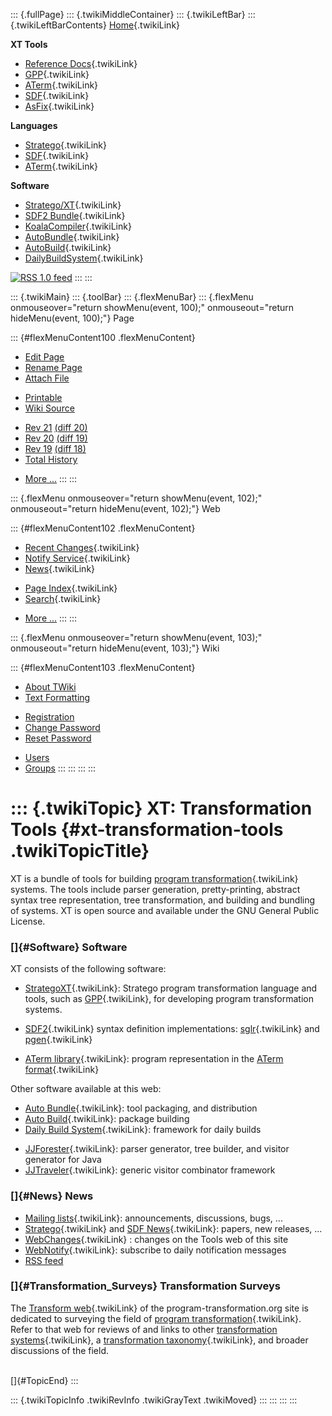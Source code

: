 ::: {.fullPage}
::: {.twikiMiddleContainer}
::: {.twikiLeftBar}
::: {.twikiLeftBarContents}
[Home](WebHome){.twikiLink}

**XT Tools**

-   [Reference Docs](ToolReference){.twikiLink}
-   [GPP](GenericPrettyPrinter){.twikiLink}
-   [ATerm](ATermTools){.twikiLink}
-   [SDF](SdfTools){.twikiLink}
-   [AsFix](AsFixTools){.twikiLink}

**Languages**

-   [Stratego](../Stratego/WebHome){.twikiLink}
-   [SDF](../Sdf/WebHome){.twikiLink}
-   [ATerm](ATermFormat){.twikiLink}

**Software**

-   [Stratego/XT](../Stratego/StrategoDownload){.twikiLink}
-   [SDF2 Bundle](../Sdf/SdfBundle){.twikiLink}
-   [KoalaCompiler](KoalaCompiler){.twikiLink}
-   [AutoBundle](AutoBundle){.twikiLink}
-   [AutoBuild](AutoBuild){.twikiLink}
-   [DailyBuildSystem](DailyBuildSystem){.twikiLink}

[![](http://www.program-transformation.org/twiki/pub/rss.gif "RSS 1.0 feed")](http://www.program-transformation.org/twiki/bin/view/Tools/WebRss?skin=rss)
:::
:::

::: {.twikiMain}
::: {.toolBar}
::: {.flexMenuBar}
::: {.flexMenu onmouseover="return showMenu(event, 100);" onmouseout="return hideMenu(event, 100);"}
Page

::: {#flexMenuContent100 .flexMenuContent}
-   [Edit
    Page](http://www.program-transformation.org/edit/Tools/WebHome?t=1536825757)
-   [Rename
    Page](http://www.program-transformation.org/rename/Tools/WebHome)
-   [Attach
    File](http://www.program-transformation.org/attach/Tools/WebHome)

<!-- -->

-   [Printable](http://www.program-transformation.org/view/Tools/WebHome?skin=print.pattern)
-   [Wiki
    Source](http://www.program-transformation.org/view/Tools/WebHome?skin=text&raw=on&contenttype=text/plain)

<!-- -->

-   [Rev
    21](http://www.program-transformation.org/view/Tools/WebHome?rev=1.21)
    [(diff 20)](http://www.program-transformation.org/rdiff/Tools/WebHome?rev1=1.21&rev2=1.20)
-   [Rev
    20](http://www.program-transformation.org/view/Tools/WebHome?rev=1.20)
    [(diff 19)](http://www.program-transformation.org/rdiff/Tools/WebHome?rev1=1.20&rev2=1.19)
-   [Rev
    19](http://www.program-transformation.org/view/Tools/WebHome?rev=1.19)
    [(diff 18)](http://www.program-transformation.org/rdiff/Tools/WebHome?rev1=1.19&rev2=1.18)
-   [Total
    History](http://www.program-transformation.org/rdiff/Tools/WebHome)

<!-- -->

-   [More
    \...](http://www.program-transformation.org/oops/Tools/WebHome?template=oopsmore&param1=1.21&param2=1.21)
:::
:::

::: {.flexMenu onmouseover="return showMenu(event, 102);" onmouseout="return hideMenu(event, 102);"}
Web

::: {#flexMenuContent102 .flexMenuContent}
-   [Recent Changes](WebChanges){.twikiLink}
-   [Notify Service](WebNotify){.twikiLink}
-   [News](WebNews){.twikiLink}

<!-- -->

-   [Page Index](WebIndex){.twikiLink}
-   [Search](WebSearch){.twikiLink}

<!-- -->

-   [More
    \...](http://www.program-transformation.org/oops/Tools/WebHome?template=oopsmore&param1=1.21&param2=1.21)
:::
:::

::: {.flexMenu onmouseover="return showMenu(event, 103);" onmouseout="return hideMenu(event, 103);"}
Wiki

::: {#flexMenuContent103 .flexMenuContent}
-   [About
    TWiki](http://www.program-transformation.org/view/TWiki/WebHome)
-   [Text
    Formatting](http://www.program-transformation.org/view/TWiki/TextFormattingRules)

<!-- -->

-   [Registration](http://www.program-transformation.org/view/TWiki/TWikiRegistration)
-   [Change
    Password](http://www.program-transformation.org/view/TWiki/ChangePassword)
-   [Reset
    Password](http://www.program-transformation.org/view/TWiki/ResetPassword)

<!-- -->

-   [Users](http://www.program-transformation.org/view/Main/TWikiUsers)
-   [Groups](http://www.program-transformation.org/view/Main/TWikiGroups)
:::
:::
:::
:::

::: {.twikiTopic}
XT: Transformation Tools {#xt-transformation-tools .twikiTopicTitle}
========================

XT is a bundle of tools for building [program
transformation](../Transform/ProgramTransformation){.twikiLink} systems.
The tools include parser generation, pretty-printing, abstract syntax
tree representation, tree transformation, and building and bundling of
systems. XT is open source and available under the GNU General Public
License.

### []{#Software} Software

XT consists of the following software:

-   [StrategoXT](../Stratego/StrategoXT){.twikiLink}: Stratego program
    transformation language and tools, such as [GPP](GPP){.twikiLink},
    for developing program transformation systems.

<!-- -->

-   [SDF2](../Sdf/WebHome){.twikiLink} syntax definition
    implementations: [sglr](../Sdf/SGLR){.twikiLink} and
    [pgen](../Sdf/PGEN){.twikiLink}

<!-- -->

-   [ATerm library](ATermLibrary){.twikiLink}: program representation in
    the [ATerm format](ATermFormat){.twikiLink}

Other software available at this web:

-   [Auto Bundle](AutoBundle){.twikiLink}: tool packaging, and
    distribution
-   [Auto Build](AutoBuild){.twikiLink}: package building
-   [Daily Build System](DailyBuildSystem){.twikiLink}: framework for
    daily builds

<!-- -->

-   [JJForester](JJForester){.twikiLink}: parser generator, tree
    builder, and visitor generator for Java
-   [JJTraveler](JJTraveler){.twikiLink}: generic visitor combinator
    framework

### []{#News} News

-   [Mailing lists](../Stratego/MailingList){.twikiLink}: announcements,
    discussions, bugs, \...
-   [Stratego](../Stratego/WebNews){.twikiLink} and [SDF
    News](../Sdf/WebNews){.twikiLink}: papers, new releases, \...
-   [WebChanges](WebChanges){.twikiLink} : changes on the Tools web of
    this site
-   [WebNotify](WebNotify){.twikiLink}: subscribe to daily notification
    messages
-   [RSS
    feed](http://www.program-transformation.org/twiki/bin/view/Tools/WebRss?skin=rss)

### []{#Transformation_Surveys} Transformation Surveys

The [Transform web](../Transform/WebHome){.twikiLink} of the
program-transformation.org site is dedicated to surveying the field of
[program
transformation](../Transform/ProgramTransformation){.twikiLink}. Refer
to that web for reviews of and links to other [transformation
systems](../Transform/TransformationSystems){.twikiLink}, a
[transformation
taxonomy](../Transform/TransformationTaxonomy){.twikiLink}, and broader
discussions of the field.

\
[]{#TopicEnd}
:::

::: {.twikiTopicInfo .twikiRevInfo .twikiGrayText .twikiMoved}
:::
:::
:::
:::
